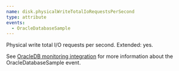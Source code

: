 ```yaml
---
name: disk.physicalWriteTotalIoRequestsPerSecond
type: attribute
events:
  - OracleDatabaseSample
---
```


Physical write total I/O requests per second. Extended: yes.

See [OracleDB monitoring integration](https://docs.newrelic.com/docs/integrations/host-integrations/host-integrations-list/oracledb-monitoring-integration) for more information about the OracleDatabaseSample event.